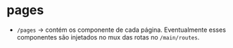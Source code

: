 # pages

- `/pages` -> contém os componente de cada página. Eventualmente esses componentes são injetados no mux das rotas no `/main/routes`.
